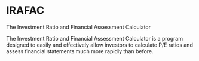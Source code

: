 # IRAFAC
The Investment Ratio and Financial Assessment Calculator

The Investment Ratio and Financial Assessment Calculator is a program designed to easily and effectively allow investors to calculate P/E ratios and assess financial statements much more rapidly than before.
